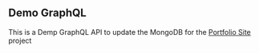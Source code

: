 ## Demo GraphQL

This is a Demp GraphQL API to update the MongoDB for the [Portfolio Site](https://github.com/Vashist-Agarwalla/portfolio-site) project 